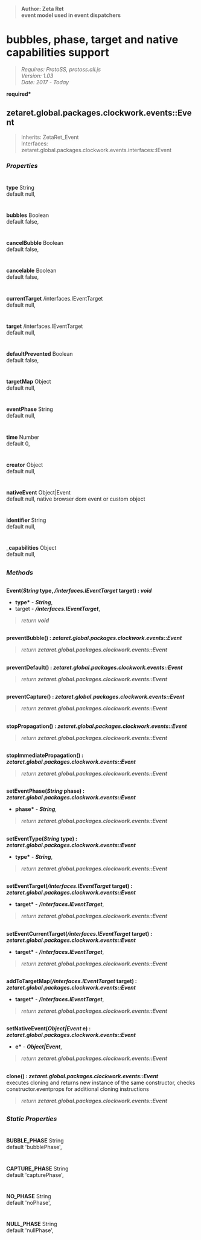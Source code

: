 > __Author: Zeta Ret__  
> __event model used in event dispatchers__  
# bubbles, phase, target and native capabilities support  
> *Requires: ProtoSS, protoss.all.js*  
> *Version: 1.03*  
> *Date: 2017 - Today*  

__required*__

## zetaret.global.packages.clockwork.events::Event  
> Inherits: ZetaRet_Event  
> Interfaces: zetaret.global.packages.clockwork.events.interfaces::IEvent  

### *Properties*  

#  
__type__ String  
default null,   

#  
__bubbles__ Boolean  
default false,   

#  
__cancelBubble__ Boolean  
default false,   

#  
__cancelable__ Boolean  
default false,   

#  
__currentTarget__ /interfaces.IEventTarget  
default null,   

#  
__target__ /interfaces.IEventTarget  
default null,   

#  
__defaultPrevented__ Boolean  
default false,   

#  
__targetMap__ Object  
default null,   

#  
__eventPhase__ String  
default null,   

#  
__time__ Number  
default 0,   

#  
__creator__ Object  
default null,   

#  
__nativeEvent__ Object|Event  
default null, native browser dom event or custom object  

#  
__identifier__ String  
default null,   

#  
___capabilities__ Object  
default null,   


##  
### *Methods*  

##  
__Event(*String* type, */interfaces.IEventTarget* target) : *void*__  
  
- __type*__ - __*String*__,   
- target - __*/interfaces.IEventTarget*__,   
> *return __void__*  

##  
__preventBubble() : *zetaret.global.packages.clockwork.events::Event*__  
  
> *return __zetaret.global.packages.clockwork.events::Event__*  

##  
__preventDefault() : *zetaret.global.packages.clockwork.events::Event*__  
  
> *return __zetaret.global.packages.clockwork.events::Event__*  

##  
__preventCapture() : *zetaret.global.packages.clockwork.events::Event*__  
  
> *return __zetaret.global.packages.clockwork.events::Event__*  

##  
__stopPropagation() : *zetaret.global.packages.clockwork.events::Event*__  
  
> *return __zetaret.global.packages.clockwork.events::Event__*  

##  
__stopImmediatePropagation() : *zetaret.global.packages.clockwork.events::Event*__  
  
> *return __zetaret.global.packages.clockwork.events::Event__*  

##  
__setEventPhase(*String* phase) : *zetaret.global.packages.clockwork.events::Event*__  
  
- __phase*__ - __*String*__,   
> *return __zetaret.global.packages.clockwork.events::Event__*  

##  
__setEventType(*String* type) : *zetaret.global.packages.clockwork.events::Event*__  
  
- __type*__ - __*String*__,   
> *return __zetaret.global.packages.clockwork.events::Event__*  

##  
__setEventTarget(*/interfaces.IEventTarget* target) : *zetaret.global.packages.clockwork.events::Event*__  
  
- __target*__ - __*/interfaces.IEventTarget*__,   
> *return __zetaret.global.packages.clockwork.events::Event__*  

##  
__setEventCurrentTarget(*/interfaces.IEventTarget* target) : *zetaret.global.packages.clockwork.events::Event*__  
  
- __target*__ - __*/interfaces.IEventTarget*__,   
> *return __zetaret.global.packages.clockwork.events::Event__*  

##  
__addToTargetMap(*/interfaces.IEventTarget* target) : *zetaret.global.packages.clockwork.events::Event*__  
  
- __target*__ - __*/interfaces.IEventTarget*__,   
> *return __zetaret.global.packages.clockwork.events::Event__*  

##  
__setNativeEvent(*Object|Event* e) : *zetaret.global.packages.clockwork.events::Event*__  
  
- __e*__ - __*Object|Event*__,   
> *return __zetaret.global.packages.clockwork.events::Event__*  

##  
__clone() : *zetaret.global.packages.clockwork.events::Event*__  
executes cloning and returns new instance of the same constructor, checks constructor.eventprops for additional cloning instructions  
> *return __zetaret.global.packages.clockwork.events::Event__*  

##  
### *Static Properties*  

#  
__BUBBLE\_PHASE__ String  
default 'bubblePhase',   

#  
__CAPTURE\_PHASE__ String  
default 'capturePhase',   

#  
__NO\_PHASE__ String  
default 'noPhase',   

#  
__NULL\_PHASE__ String  
default 'nullPhase',   

